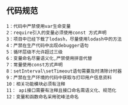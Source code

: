 ## 代码规范
    1：代码中严禁使用var生命变量
    2：require引入的变量必须使用const 方式声明
    3：项目中已经下载了lodash，尽量使用lodash中的方法
    4：严禁在生产代码中出现debugger语句
    5：循环层级不允许超过三级
    6：变量命名尽量语义化,严禁使用拼音代替
    7：常量使用const方式声明
    8：setInterval\setTimeout语句需要及时清除计时器
    9：严禁在生产环境的代码中获取与打印用户信息资料
    10：相关功能模块必须有注释
    11： api接口需要有注释且接口命名需语义化、规范化
    12：变量和函数命名采用驼峰法命名